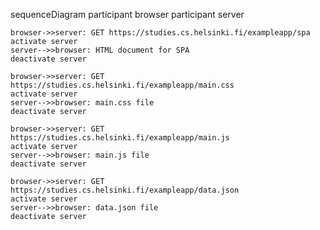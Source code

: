 sequenceDiagram
    participant browser
    participant server

    browser->>server: GET https://studies.cs.helsinki.fi/exampleapp/spa
    activate server
    server-->>browser: HTML document for SPA
    deactivate server

    browser->>server: GET https://studies.cs.helsinki.fi/exampleapp/main.css
    activate server
    server-->>browser: main.css file
    deactivate server

    browser->>server: GET https://studies.cs.helsinki.fi/exampleapp/main.js
    activate server
    server-->>browser: main.js file
    deactivate server

    browser->>server: GET https://studies.cs.helsinki.fi/exampleapp/data.json
    activate server
    server-->>browser: data.json file
    deactivate server
